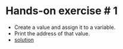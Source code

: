 # Hands-on exercise # 1

* Create a value and assign it to a variable.
* Print the address of that value.
* [solution](https://play.golang.org/p/57kW8xd0qT)
